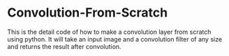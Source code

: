 # Convolution-From-Scratch
This is the detail code of how to make a convolution layer from scratch using python. It will take an input image and a convolution filter of any size and returns the result after convolution.
